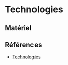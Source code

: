 # Technologies 
## Matériel

## Références

* [Technologies](https://tim-montmorency.com/582523-gestion/#/contenus/2_scenarisation/40_technologie/)

